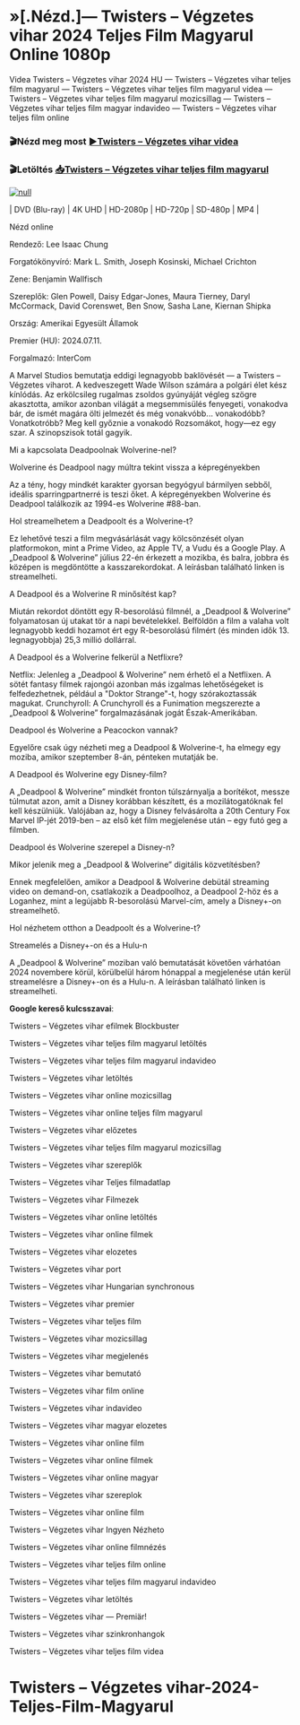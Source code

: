 # »[.Nézd.]— Twisters – Végzetes vihar 2024 Teljes Film Magyarul Online 1080p

Videa Twisters – Végzetes vihar 2024 HU — Twisters – Végzetes vihar teljes film magyarul — Twisters – Végzetes vihar teljes film magyarul videa — Twisters – Végzetes vihar teljes film magyarul mozicsillag — Twisters – Végzetes vihar teljes film magyar indavideo — Twisters – Végzetes vihar teljes film online

### 🎬Nézd meg most [►Twisters – Végzetes vihar videa](https://t.co/d6xEikVKyP)

### 🎬Letöltés [📥Twisters – Végzetes vihar teljes film magyarul](https://t.co/d6xEikVKyP)

[![null](https://static.wixstatic.com/media/855a25_043b5abeb4ae4d35ac003198e7fe56ed~mv2.gif)](https://t.co/d6xEikVKyP)

| DVD (Blu-ray) | 4K UHD | HD-2080p | HD-720p | SD-480p | MP4 |

Nézd online

Rendező: Lee Isaac Chung

Forgatókönyvíró: Mark L. Smith, Joseph Kosinski, Michael Crichton

Zene: Benjamin Wallfisch

Szereplők: Glen Powell, Daisy Edgar-Jones, Maura Tierney, Daryl McCormack, David Corenswet, Ben Snow, Sasha Lane, Kiernan Shipka

Ország: Amerikai Egyesült Államok

Premier (HU): 2024.07.11.

Forgalmazó: InterCom

A Marvel Studios bemutatja eddigi legnagyobb baklövését — a Twisters – Végzetes viharot. A kedveszegett Wade Wilson számára a polgári élet kész kínlódás. Az erkölcsileg rugalmas zsoldos gyúnyáját végleg szögre akasztotta, amikor azonban világát a megsemmisülés fenyegeti, vonakodva bár, de ismét magára ölti jelmezét és még vonakvóbb... vonakodóbb? Vonatkotróbb? Meg kell győznie a vonakodó Rozsomákot, hogy—ez egy szar. A szinopszisok totál gagyik.

Mi a kapcsolata Deadpoolnak Wolverine-nel?

Wolverine és Deadpool nagy múltra tekint vissza a képregényekben

Az a tény, hogy mindkét karakter gyorsan begyógyul bármilyen sebből, ideális sparringpartnerré is teszi őket. A képregényekben Wolverine és Deadpool találkozik az 1994-es Wolverine #88-ban.

Hol streamelhetem a Deadpoolt és a Wolverine-t?

Ez lehetővé teszi a film megvásárlását vagy kölcsönzését olyan platformokon, mint a Prime Video, az Apple TV, a Vudu és a Google Play. A „Deadpool & Wolverine” július 22-én érkezett a mozikba, és balra, jobbra és középen is megdöntötte a kasszarekordokat.
A leírásban található linken is streamelheti.

A Deadpool és a Wolverine R minősítést kap?

Miután rekordot döntött egy R-besorolású filmnél, a „Deadpool & Wolverine” folyamatosan új utakat tör a napi bevételekkel. Belföldön a film a valaha volt legnagyobb keddi hozamot ért egy R-besorolású filmért (és minden idők 13. legnagyobbja) 25,3 millió dollárral.

A Deadpool és a Wolverine felkerül a Netflixre?

Netflix: Jelenleg a „Deadpool & Wolverine” nem érhető el a Netflixen. A sötét fantasy filmek rajongói azonban más izgalmas lehetőségeket is felfedezhetnek, például a "Doktor Strange"-t, hogy szórakoztassák magukat. Crunchyroll: A Crunchyroll és a Funimation megszerezte a „Deadpool & Wolverine” forgalmazásának jogát Észak-Amerikában.

Deadpool és Wolverine a Peacockon vannak?

Egyelőre csak úgy nézheti meg a Deadpool & Wolverine-t, ha elmegy egy moziba, amikor szeptember 8-án, pénteken mutatják be.

A Deadpool és Wolverine egy Disney-film?

A „Deadpool & Wolverine” mindkét fronton túlszárnyalja a borítékot, messze túlmutat azon, amit a Disney korábban készített, és a mozilátogatóknak fel kell készülniük. Valójában az, hogy a Disney felvásárolta a 20th Century Fox Marvel IP-jét 2019-ben – az első két film megjelenése után – egy futó geg a filmben.

Deadpool és Wolverine szerepel a Disney-n?

Mikor jelenik meg a „Deadpool & Wolverine” digitális közvetítésben?

Ennek megfelelően, amikor a Deadpool & Wolverine debütál streaming video on demand-on, csatlakozik a Deadpoolhoz, a Deadpool 2-höz és a Loganhez, mint a legújabb R-besorolású Marvel-cím, amely a Disney+-on streamelhető.

Hol nézhetem otthon a Deadpoolt és a Wolverine-t?

Streamelés a Disney+-on és a Hulu-n

A „Deadpool & Wolverine” moziban való bemutatását követően várhatóan 2024 novembere körül, körülbelül három hónappal a megjelenése után kerül streamelésre a Disney+-on és a Hulu-n. A leírásban található linken is streamelheti.

**Google kereső kulcsszavai**:

Twisters – Végzetes vihar efilmek Blockbuster

Twisters – Végzetes vihar teljes film magyarul letöltés

Twisters – Végzetes vihar teljes film magyarul indavideo

Twisters – Végzetes vihar letöltés

Twisters – Végzetes vihar online mozicsillag

Twisters – Végzetes vihar online teljes film magyarul

Twisters – Végzetes vihar előzetes

Twisters – Végzetes vihar teljes film magyarul mozicsillag

Twisters – Végzetes vihar szereplők

Twisters – Végzetes vihar Teljes filmadatlap

Twisters – Végzetes vihar Filmezek

Twisters – Végzetes vihar online letöltés

Twisters – Végzetes vihar online filmek

Twisters – Végzetes vihar elozetes

Twisters – Végzetes vihar port

Twisters – Végzetes vihar Hungarian synchronous

Twisters – Végzetes vihar premier

Twisters – Végzetes vihar teljes film

Twisters – Végzetes vihar mozicsillag

Twisters – Végzetes vihar megjelenés

Twisters – Végzetes vihar bemutató

Twisters – Végzetes vihar film online

Twisters – Végzetes vihar indavideo

Twisters – Végzetes vihar magyar elozetes

Twisters – Végzetes vihar online film

Twisters – Végzetes vihar online filmek

Twisters – Végzetes vihar online magyar

Twisters – Végzetes vihar szereplok

Twisters – Végzetes vihar online film

Twisters – Végzetes vihar Ingyen Nézheto

Twisters – Végzetes vihar online filmnézés

Twisters – Végzetes vihar teljes film online

Twisters – Végzetes vihar teljes film magyarul indavideo

Twisters – Végzetes vihar letöltés

Twisters – Végzetes vihar — Premiär!

Twisters – Végzetes vihar szinkronhangok

Twisters – Végzetes vihar teljes film videa

# Twisters – Végzetes vihar-2024-Teljes-Film-Magyarul
